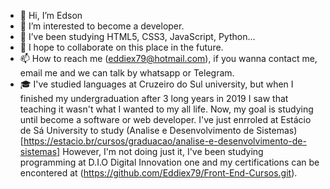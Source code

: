 - 👋 Hi, I’m Edson
- 👀 I’m interested to become a developer.
- 🌱 I’ve been studying HTML5, CSS3, JavaScript, Python...
- 💞️ I hope to collaborate on this place in the future.
- 📫 How to reach me (eddiex79@hotmail.com), if you wanna contact me, email me 
and we can talk by whatsapp or Telegram.
- 🎓 I've studied languages at Cruzeiro do Sul university, but when I
 finished my undergraduation after 3 long years in 2019 I saw that teaching it wasn't what I wanted to my all life.
 Now, my goal is studying until become a software or web developer.
 I've just enrroled at Estácio de Sá University to study (Analise e Desenvolvimento de Sistemas)[https://estacio.br/cursos/graduacao/analise-e-desenvolvimento-de-sistemas]
 However, I'm not doing just it,  I've been studying programming at D.I.O Digital Innovation one and my certifications can be encontered at (https://github.com/Eddiex79/Front-End-Cursos.git).

<!---
Eddiex79/Eddiex79 is a ✨ special ✨ repository because its README.md` (this file) appears on your GitHub profile.
You can click the Preview link to take a look at your changes.
--->
